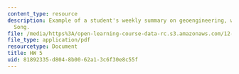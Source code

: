 ```yaml
---
content_type: resource
description: Example of a student's weekly summary on geoengineering, written by Lisa
  Song.
file: /media/https%3A/open-learning-course-data-rc.s3.amazonaws.com/12-085-seminar-in-environmental-science-spring-2008/81892335d8048b0062a13c6f30e8c55f_song_w5.pdf
file_type: application/pdf
resourcetype: Document
title: HW 5
uid: 81892335-d804-8b00-62a1-3c6f30e8c55f
---
```

